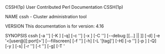 CSSH(1p)                                                                    User Contributed Perl Documentation                                                                   CSSH(1p)

NAME
       cssh - Cluster administration tool

VERSION
       This documentation is for version: 4.16

SYNOPSIS
       cssh [-a '<command>'] [-K <seconds>] [-q] [-c '<filename>'] [-x <cols>] [-C '<filename>'] [--debug [[...] || <INTEGER>]] [-d] [-e '<[user@]<host>[:port]>'] [--fillscreen] [-f
       '<font>'] [-h] [-L '[tag]'] [-H] [-o '<STRING>'] [-p <port>] [-Q] [-y <rows>] [-s] [-r '<filename>'] [-t '<STRING>'] [-g] [-T '<title>'] [-u] [-?] [-A] [-l '<username>'] [-v]

RELATED
       Also see the individual man pages for each of these utilities

       ccon - Use 'console' as the communication method
       crsh - Use 'rsh' as the communication method
       csftp - Use 'sftp' as the communication method
       ctel - Use 'telnet' as the communication method

DESCRIPTION
       The command opens an administration console and an xterm to all specified hosts.  Any text typed into the administration console is replicated to all windows.  All windows may
       also be typed into directly.

       This tool is intended for (but not limited to) cluster administration where the same configuration or commands must be run on each node within the cluster.  Performing these
       commands all at once via this tool ensures all nodes are kept in sync.

       Connections are opened using ssh which must be correctly installed and configured.

       Extra caution should be taken when editing files as lines may not necessarily be in the same order;  assuming line 5 is the same across all servers and modifying that is
       dangerous.  It's better to search for the specific line to be changed and double-check all terminals are as expected before changes are committed.

   Further Notes
       Please also see "KNOWN BUGS".

       •   The dotted line on any sub-menu is a tear-off, i.e. click on it and the sub-menu is turned into its own window.

       •   Unchecking a hostname on the Hosts sub-menu will unplug the host from the cluster control window, so any text typed into the console is not sent to that host.  Re-selecting it
           will plug it back in.

       •   If your window manager menu bars are obscured by terminal windows see the "screen_reserve_XXXXX" options in the $HOME/.clusterssh/config file (see "FILES").

       •   If the terminals overlap too much see the "terminal_reserve_XXXXX" options in the $HOME/.clusterssh/config file (see "FILES").

       •   When using ClusterSSH on a large number of systems to connect to a single system using an SSH utility (e.g. you issue a command to to copy a file using scp from the remote
           computers to a single host) and when these connections require authentication (i.e. you are going to authenticate with a password), the sshd daemon at that location may refuse
           connections after the number "MaxStartups" limit in sshd_config is exceeded.  (If this value is not set, it defaults to 10).  This is expected behavior; sshd uses this
           mechanism to prevent DoS attacks from unauthenticated sources.  Please tune sshd_config and reload the SSH daemon, or consider using the ~/.ssh/authorized_keys mechanism for
           authentication if you encounter this problem.

       •   If client windows fail to open, try running:

           "cssh -e {single host name}"

           This will test the mechanisms used to open windows to hosts.  This could be due to either the "-xrm" terminal option which enables "AllowSendEvents" (some terminals do not
           require this option, other terminals have another method for enabling it - see your terminal documentation) or the configuration of "ssh".

OPTIONS
       Some of these options may also be defined within the configuration file.  Default options are shown as appropriate.

       --action '<command>', -a '<command>'
           Run the command in each session, e.g. "-a 'vi /etc/hosts'" to drop straight into a vi session.

       --autoclose <seconds>, -K <seconds>
           Number of seconds to wait before closing finished terminal windows.

       --autoquit, -q
           Toggle automatically quitting after the last client window has closed (overriding the config file).

       --cluster-file '<filename>', -c '<filename>'
           Use supplied file as additional cluster file (see also "FILES").

       --cols <cols>, -x <cols>
           Number of columns

       --config-file '<filename>', -C '<filename>'
           Use supplied file as additional configuration file (see also "FILES").

       --debug [[...] || <INTEGER>]
           Enable debugging.  Either a level can be provided or the option can be repeated multiple times.  Maximum level is 9.

       --dump-config, -d
           Dump the current configuration in the same format used by the $HOME/.clusterssh/config file.

       --evaluate '<[user@]<host>[:port]>', -e '<[user@]<host>[:port]>'
           Display and evaluate the terminal and connection arguments to display any potential errors.  The <hostname> is required to aid the evaluation.

       --fillscreen
           Resize terminal windows to fill the whole available screen

       --font '<font>', -f '<font>'
           Specify the font to use in the terminal windows. Use standard X font notation such as "5x8".

       --help, -h
           Show basic help text and exit

       --list '[tag]', -L '[tag]'
           List available cluster tags. Tag is optional.  If a tag is provided then hosts for that tag are listed.  NOTE: format of output changes when using "--quiet" or "-Q" option.

       --man, -H
           Show full help text (the man page) and exit

       --options '<STRING>', -o '<STRING>'
           Specify arguments to be passed to ssh when making the connection.  NOTE: options for ssh should normally be put into the ssh configuration file; see "ssh_config" and
           $HOME/.ssh/config for more details.

           Default: -x -o ConnectTimeout=10

       --port <port>, -p <port>
           Specify an alternate port for connections.

       --quiet, -Q
           Do not output extra text when using some options

       --rows <rows>, -y <rows>
           Number of rows

       --show-history, -s
           Show history within console window.

       --tag-file '<filename>', -r '<filename>'
           Use supplied file as additional tag file (see also "FILES")

       --term-args '<STRING>', -t '<STRING>'
           Specify arguments to be passed to terminals being used.

       --tile, -g
           Toggle window tiling (overriding the config file).

       --title '<title>', -T '<title>'
           Specify the initial part of the title used in the console and client windows.

       --unique-servers, -u
           Toggle connecting to each host only once when a hostname has been specified multiple times.

       --usage, -?
           Show synopsis and exit

       --use-all-a-records, -A
           If a hostname resolves to multiple IP addresses, toggle whether or not to connect to all of them, or just the first one (see also config file entry).

       --username '<username>', -l '<username>'
           Specify the default username to use for connections (if different from the currently logged in user).  NOTE: will be overridden by <user>@<host>.

       --version, -v
           Show version information and exit

ARGUMENTS
       The following arguments are supported:

       [user@]<hostname>[:port] ...
           Open an xterm to the given hostname and connect to the administration console.  The optional port number can be used if the server is not listening on the standard port.

       <tag> ...
           Open a series of xterms defined by <tag> in one of the supplementary configuration files (see "FILES").

           Note: specifying a username on a cluster tag will override any usernames defined in the cluster.

KEY SHORTCUTS
       The following key shortcuts are available within the console window, and all of them may be changed via the configuration files.

       Control-Shift-plus
           Open the 'Add Host(s) or Cluster(s)' dialogue box.  Multiple host or cluster names can be entered, separated by spaces.

       Alt-n
           Paste in the hostname part of the specific connection string to each client, minus any username or port, e.g.

           "scp /etc/hosts server:files/<Alt-n>.hosts"

           would replace the <Alt-n> with the client's name in each window.

       Alt-l
           Paste in the hostname of the server cssh is being run on

       Alt-q
           Quit the program and close all connections and windows.

       Alt-r
           Retile all the client windows.

       Alt-u
           Paste in the username for the connection

       Alt-1
       Alt-2
       Alt-3
       Alt-4
           Run the matching user defined macro on the server and send the output to the client

EXAMPLES
       Open up a session to 3 servers
           $ cssh server1 server2 server3

       Open up a session to a cluster of servers identified by the tag 'farm1' and give the controlling window a specific title, where the tag is defined in one of the default
       configuration files
           $ cssh -T 'Web Farm Cluster 1' farm1

       Connect to different servers using different login names.  NOTE: this can also be achieved by setting up appropriate options in the configuration files.  Do not close the console
       when the last terminal exits.
           $ cssh user1@server1 admin@server2

       Open up a cluster defined in a non-default configuration file
           $ cssh -c $HOME/cssh.extra_clusters db_cluster

       Override the configured/default port to use 2022 instead
           $ cssh -p 2022 server1 server2

FILES
       /etc/clusters, $HOME/.clusterssh/clusters
           These files contain a list of tags to server names mappings.  When any name is used on the command line it is checked to see if it is a tag.  If it is a tag, then the tag is
           replaced with the list of servers.  The format is as follows:

           <tag> [user@]<server>[:port] [user@]<server>[:port] [...]

           e.g.

               # List of servers in live
               live admin1@server1 admin2@server2:2022 server3 server4

           All comments (marked by a #) and blank lines are ignored.  Tags may be nested, but be aware of using recursive tags as they are not checked for.

           Servers can be defined using expansion macros:

           "webservers websvr{a,b,c}"

           would be expanded to

           "webservers websvra websvrb websvrc"

           and

           "webservers websvr{6..9}"

           would be expanded to

           "webservers websvr6 websvr7 websvr8 websvr9"

           Extra cluster files may also be specified either as an option on the command line (see "cluster-file") or in the user's $HOME/.clusterssh/config file (see "extra_cluster_file"
           configuration option).

           NOTE: the last tag read overwrites any pre-existing tag of that name.

           NOTE: there is a special cluster tag called "default" - any tags or hosts included within this tag will be automatically opened if nothing is specified on the command line.

       /etc/tags, $HOME/.clusterssh/tags
           Very similar to clusters files but the definition is reversed.  The format is:

           <host> <tag> [...]

           This allows one host to be specified as a member of a number of tags.  This format can be clearer than using clusters files.

           Extra tag files may be specified either as an option (see "tag-file") or within the user's $HOME/.clusterssh/config file (see "extra_tag_file" configuration option).

           NOTE: All tags are added together

       /etc/csshrc & $HOME/.clusterssh/config
           This file contains configuration overrides - the defaults are as marked.  Default options are overwritten first by the global file, and then by the user file.

           NOTE: values for entries do not need to be quoted unless it is required for passing arguments, e.g.

           "terminal_allow_send_events="-xrm '*.VT100.allowSendEvents:true'""

           should be written as

           "terminal_allow_send_events=-xrm '*.VT100.allowSendEvents:true'"

           auto_close = 5
               Close terminal window after this many seconds.  If set to 0 will instead wait on input from the user in each window before closing. See also --autoclose and --no-autoclose

           auto_quit = 1
               Automatically quit after the last client window closes.  Set to 0 to disable.  See also --autoquit

           auto_wm_decoration_offsets = no
               Enable or disable alternative algorithm for calculating terminal positioning.

           command_pre =
           command_post =
               Add extra commands around the communication method.  For example:

               command_pre= . $HOME/virtualenvs/default/bin/active ; command_post= | ct

               would allow for using Python virtual envronments and then piping all shell output through "chromaterm" for syntax highlighting.  Note: you must use appropriate command
               separators/terminators to keep the meaning of the command pipline (such as ";" and "|" between commands).

               These are not put through macro parsing.

           comms = ssh
               Sets the default communication method (initially taken from the name of the program, but can be overridden here).

           console_position = <null>
               Set the initial position of the console - if empty then let the window manager decide.  Format is '+<x>+<y>', i.e. '+0+0' is top left hand corner of the screen, '+0-70' is
               bottom left hand side of screen (more or less).

           external_command_mode = 0600
               File mode bits for the external_command_pipe.

           external_command_pipe = <null>
               Define the full path to an external command pipe that can be written to for controlling some aspects of ClusterSSH, such as opening sessions to more clusters.

               Commands:

               "open <tag|hostname>" - open new sessions to provided tag or hostname

               "retile" - force window retiling

               e.g.: "echo 'open localhost'" /path/to/external_command_pipe >>

           external_cluster_command = <null>
               Define the full path to an external command that can be used to resolve tags to host names.  This command can be written in any language.  The script must accept a list of
               tags to resolve and output a list of hosts (space separated on a single line).  Any tags that cannot be resolved should be returned unchanged.

               A non-0 exit code will be counted as an error, a warning will be printed and output ignored.

               If the external command is given a "-L" option it should output a list of tags (space separated on a single line) it can resolve

           extra_cluster_file = <null>
               Define an extra cluster file in the format of /etc/clusters.  Multiple files can be specified, separated by commas.  Both ~ and $HOME are acceptable as a reference to the
               user's home directory, e.g.

               "extra_cluster_file = ~/clusters, $HOME/clus"

           extra_tag_file = <null>
               Define an extra tag file in the format of /etc/tags.  Multiple files can be specified, separated by commas.  Both ~ and $HOME are acceptable as a reference to the user's
               home directory, e.g.

               "extra_tag_file = ~/tags, $HOME/tags"

           key_addhost = Control-Shift-plus
               Default key sequence to open AddHost menu.  See "KEY SHORTCUTS" for more information.

           hide_menu = 0
               If set to 1, hide the menu bar (File, Hosts, Send, Help) in the console.

           key_clientname = Alt-n
               Default key sequence to send cssh client names to client.  See "KEY SHORTCUTS" for more information.

           key_localname = Alt-l
               Default key sequence to send hostname of local server to client.  See "KEY SHORTCUTS" for more information.

           key_paste = Control-v
               Default key sequence to paste text into the console window.  See "KEY SHORTCUTS" for more information.

           key_quit = Control-q
               Default key sequence to quit the program (will terminate all open windows).  See "KEY SHORTCUTS" for more information.

           key_retilehosts = Alt-r
               Default key sequence to retile host windows.  See "KEY SHORTCUTS" for more information.

           key_username = Alt-u
               Default key sequence to send username to client.  See "KEY SHORTCUTS" for more information.

           key_user_1 = Alt-1
           key_user_2 = Alt-2
           key_user_3 = Alt-3
           key_user_4 = Alt-4
               Default key sequence to send user defined macros to client.  If the matching macro_user_1 macro is undefined, the sequence is passed straight to the terminal.  See "KEY
               SHORTCUTS" for more information.

           macro_servername = %s
           macro_hostname = %h
           macro_username = %u
           macro_newline = %n
           macro_version = %v
           macro_user_1 = %1
           macro_user_2 = %2
           macro_user_3 = %3
           macro_user_4 = %4
               Change the replacement macro used when either using a 'Send' menu item, or when pasting text into the main console.

           macro_user_1_command =
           macro_user_2_command =
           macro_user_3_command =
           macro_user_4_command =
               User defined macros - the macro is run through the shell on the server and the output is sent to the client.  For example,

               "macro_user_1_command=echo echo macro_user_1"

                           would send the text C<echo macro_user_1> into the terminal session.

               "macro_user_1_command=env | grep CSSH"

                           would send the CSSH environment variables to the client.

               The following environment variables are set in the shell of the macro process

               "CSSH_SERVERNAME"
               "CSSH_HOSTNAME"
               "CSSH_USERNAME"
               "CSSH_CONNECTION_STRING"
               "CSSH_CONNECTION_PORT"
               "CSSH_VERSION"
           macros_enabled = yes
               Enable or disable macro replacement.  Note: this affects all the "macro_*" variables above.

           max_addhost_menu_cluster_items = 6
               Maximum number of entries in the 'Add Host' menu cluster list before scrollbars are used

           max_host_menu_items = 30
               Maximum number of hosts to put into the host menu before starting a new column

           menu_host_autotearoff = 0
           menu_send_autotearoff = 0
               When set to non-0 will automatically tear-off the host or send menu at program start

           mouse_paste = Button-2 (middle mouse button)
               Default key sequence to paste text into the console window using the mouse.  See "KEY SHORTCUTS" for more information.

           rsh = /path/to/rsh
           ssh = /path/to/ssh
           telnet = /path/to/telnet
               Set the path to the specific binary to use for the communication method, else uses the first match found in $PATH

           rsh_args = <blank>
           ssh_args = "-x -o ConnectTimeout=10"
           telnet_args = <blank>
               Sets any arguments to be used with the communication method (defaults to ssh arguments).

               NOTE: The given defaults are based on OpenSSH, not commercial ssh software.

               NOTE: Any "generic" change to the method (e.g., specifying the ssh port to use) should be done in the medium's own config file (see "ssh_config" and $HOME/.ssh/config).

           screen_reserve_top = 0
           screen_reserve_bottom = 60
           screen_reserve_left = 0
           screen_reserve_right = 0
               Number of pixels from the screen's side to reserve when calculating screen geometry for tiling.  Setting this to something like 50 will help keep cssh from positioning
               windows over your window manager's menu bar if it draws one at that side of the screen.

           terminal = /path/to/xterm
               Path to the X-Windows terminal used for the client.

           terminal_args = <blank>
               Arguments to use when opening terminal windows.  Otherwise takes defaults from $HOME/.Xdefaults or $HOME/.Xresources file.

           terminal_chdir = 0
               When non-0, set the working directory for each terminal as per 'terminal_chdir_path'

           terminal_chdir_path = $HOME/.clusterssh/work/%s
               Path to use as working directory for each terminal when 'terminal_chdir' is enabled.  The path provided is passed through the macro parser (see the section above on
               'macros_enabled'.

           terminal_font = 6x13
               Font to use in the terminal windows.  Use standard X font notation.

           terminal_reserve_top = 5
           terminal_reserve_bottom = 0
           terminal_reserve_left = 5
           terminal_reserve_right = 0
               Number of pixels from the terminal's side to reserve when calculating screen geometry for tiling.  Setting these will help keep cssh from positioning windows over your
               scroll and title bars or otherwise overlapping the windows too much.

           terminal_colorize = 1
               If set to 1 (the default), then "-bg" and "-fg" arguments will be added to the terminal invocation command-line.  The terminal will be colored in a pseudo-random way based
               on the host name; while the color of a terminal is not easily predicted, it will always be the same color for a given host name.  After a while, you will recognize hosts
               by their characteristic terminal color.

           terminal_bg_style = dark
               If set to "dark", the terminal background will be set to black and the foreground to the pseudo-random color.  If set to "light", then the foreground will be black and the
               background the pseudo-random color.  If terminal_colorize is "zero", then this option has no effect.

           terminal_size = 80x24
               Initial size of terminals to use. NOTE: the number of lines (24) will be decreased when resizing terminals for tiling, not the number of characters (80).

           terminal_title_opt = -T
               Option used with "terminal" to set the title of the window

           terminal_allow_send_events = -xrm '*.VT100.allowSendEvents:true'
               Option required by the terminal to allow XSendEvents to be received

           title = cssh
               Title of windows to use for both the console and terminals.

           unmap_on_redraw = no
               Tell Tk to use the UnmapWindow request before redrawing terminal windows.  This defaults to "no" as it causes some problems with the FVWM window manager.  If you are
               experiencing problems with redraws, you can set it to "yes" to allow the window to be unmapped before it is repositioned.

           use_all_a_records = 0
               If a hostname resolves to multiple IP addresses, set to 1 to connect to all of them, not just the first one found.  See also "--use-all-a-records"}

           use_hotkeys = 1
               Setting to 0 will disable all hotkeys.

           use_natural_sort = 0
               Windows will normally sort in alphabetical order, i.e.: host1, host11, host2.  Setting to this 1 will change the sort order, i.e.: host1, host2, host11. NOTE: You must
               have the perl module Sort::Naturally installed.

           user = $LOGNAME
               Sets the default user for running commands on clients.

           window_tiling = 1
               Perform window tiling (set to 0 to disable)

           window_tiling_direction = right
               Direction to tile windows, where "right" means starting top left and moving right and then down, and anything else means starting bottom right and moving left and then up

           NOTE: The key shortcut modifiers must be in the form "Control", "Alt" or "Shift", e.g. with the first letter capitalised and the rest lower case.  Keys may also be disabled
           individually by setting to the word "null".

       $HOME/.clusterssh/send_menu
           This (optional) file contains items to populate the send menu.  The default entry could be written as:

             <send_menu>
               <menu title="Use Macros">
                   <toggle/>
                   <accelerator>ALT-p</accelerator>
               </menu>
               <menu title="Remote Hostname">
                   <command>%s</command>
                   <accelerator>ALT-n</accelerator>
               </menu>
               <menu title="Local Hostname">
                   <command>%s</command>
                   <accelerator>ALT-l</accelerator>
               </menu>
               <menu title="Username">
                   <command>%u</command>
                   <accelerator>ALT-u</accelerator>
               </menu>
               <menu title="Test Text">
                   <command>echo "ClusterSSH Version: %v%n</command>
               </menu>
             </send_menu>

           Submenus can also be specified as follows:

             <send_menu>
               <menu title="Default Entries">
                 <detach>yes</detach>
                 <menu title="Hostname">
                     <command>%s</command>
                     <accelerator>ALT-n</accelerator>
                 </menu>
               </menu>
             </send_menu>

           Caveats:

           There is currently no strict format checking of this file.
           The format of the file may change in the future
           If the file exists, the default entry (Hostname) is not added

           The following replacement macros are available (note: these can be changed in the configuration file):

           %s  Hostname part of the specific connection string to each client, minus any username or port

           %u  Username part of the connection string to each client

           %h  Hostname of server where cssh is being run from

           %n  "RETURN" code

           NOTE: requires XML::Simple to be installed

KNOWN BUGS
       If you have any ideas about how to fix the below bugs, please get in touch and/or provide a patch.

       •   Swapping virtual desktops can cause a redraw of all the terminal windows.  This is due to a lack of distinction within Tk between switching desktops and minimising/maximising
           windows.  Until Tk can tell the difference between the two events, there is no fix (apart from rewriting everything directly in X).

TROUBLESHOOTING
       If you have issues running cssh, first try:

       "cssh -e [user@]<hostname>[:port]"

       This performs two tests to confirm cssh is able to work properly with the settings provided within the $HOME/.clusterssh/config file (or internal defaults).

       1.  Test the terminal window works with the options provided

       2.  Test ssh works to a host with the configured arguments

       Configuration options to watch for in ssh are:

       •   SSH doesn't understand "-o ConnectTimeout=10" - remove the option from the $HOME/.clusterssh/config file

       •   OpenSSH-3.8 using untrusted ssh tunnels - use "-Y" instead of "-X" or use "ForwardX11Trusted yes" in $HOME/.ssh/ssh_config (if you change the default ssh options from "-x" to
           "-X")

SUPPORT AND REPORTING BUGS
       A web site for comments, requests, bug reports and bug fixes/patches is available at: <https://github.com/duncs/clusterssh>

       If you require support, please run the following commands and create an issue via: <https://github.com/duncs/clusterssh/issues>

       "perl -V"

       "perl -MTk -e 'print $Tk::VERSION,$/'"

       "perl -MX11::Protocol -e 'print $X11::Protocol::VERSION,$/'"

       "cat /etc/csshrc $HOME/.clusterssh/config"

       Using the debug option (--debug) will turn on debugging output.  Repeat the option to increase the amount of debug.  However, if possible please only use this option with one host
       at a time, e.g. "cssh --debug <host>" due to the amount of output produced (in both main and child windows).

SEE ALSO
       <https://github.com/duncs/clusterssh/wiki/>, "ssh", Tk::overview, X11::Protocol, "perl"

AUTHOR
       Duncan Ferguson, "<duncan_j_ferguson at yahoo.co.uk>"

LICENSE AND COPYRIGHT
       Copyright 1999-2018 Duncan Ferguson.

       This program is free software; you can redistribute it and/or modify it under the terms of either: the GNU General Public License as published by the Free Software Foundation; or
       the Artistic License.

       See http://dev.perl.org/licenses/ for more information.

perl v5.32.0                                                                            2021-02-02                                                                                CSSH(1p)
